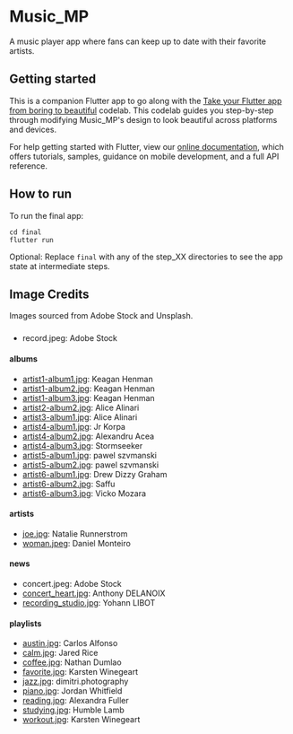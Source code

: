 # Music_MP

A music player app where fans can keep up to date with their favorite artists.

## Getting started

This is a companion Flutter app to go along with the [Take your Flutter
app from boring to beautiful](#) codelab. This codelab guides you
step-by-step through modifying Music_MP's design to look beautiful across
platforms and devices.

For help getting started with Flutter, view our
[online documentation](https://flutter.dev/docs), which offers tutorials,
samples, guidance on mobile development, and a full API reference.

## How to run

To run the final app:

```
cd final
flutter run
```
Optional: Replace `final` with any of the step_XX directories to see the
app state at intermediate steps. 

## Image Credits

Images sourced from Adobe Stock and Unsplash. 

###
- record.jpeg: Adobe Stock

#### albums
- [artist1-album1.jpg](https://unsplash.com/photos/f0WoQluZ8XI): Keagan Henman
- [artist1-album2.jpg](https://unsplash.com/photos/6etHcucBiRg): Keagan Henman
- [artist1-album3.jpg](https://unsplash.com/photos/qS7H4QV18Y4): Keagan Henman
- [artist2-album2.jpg](https://unsplash.com/photos/MS371wlcGPo): Alice Alinari 
- [artist3-album1.jpg](https://unsplash.com/photos/apYiDRNa-pY): Alice Alinari
- [artist4-album1.jpg](https://unsplash.com/photos/ZWDg7v2FPWE): Jr Korpa
- [artist4-album2.jpg](https://unsplash.com/photos/RQgKM1h2agA): Alexandru Acea
- [artist4-album3.jpg](https://unsplash.com/photos/rX12B5uX7QM): Stormseeker
- [artist5-album1.jpg](https://unsplash.com/photos/2FLzsOu-7Do): pawel szvmanski
- [artist5-album2.jpg](https://unsplash.com/photos/Q4LxHmaygHA): pawel szvmanski
- [artist6-album1.jpg](https://unsplash.com/photos/cTKGZJTMJQU): Drew Dizzy Graham
- [artist6-album2.jpg](https://unsplash.com/photos/Qsw_e4EDTF0): Saffu
- [artist6-album3.jpg](https://unsplash.com/photos/m82uh_vamhg): Vicko Mozara

#### artists
- [joe.jpg](https://unsplash.com/photos/k7UKO-tT5QU): Natalie Runnerstrom
- [woman.jpeg](https://unsplash.com/photos/w8wpFqiMpW8): Daniel Monteiro

#### news
- concert.jpeg: Adobe Stock
- [concert_heart.jpg](https://unsplash.com/photos/hzgs56Ze49s): Anthony DELANOIX
- [recording_studio.jpg](https://unsplash.com/photos/CbOGmLA46JI): Yohann LIBOT

#### playlists
- [austin.jpg](https://unsplash.com/photos/AlBgcDfDG_s): Carlos Alfonso
- [calm.jpg](https://unsplash.com/photos/NTyBbu66_SI): Jared Rice
- [coffee.jpg](https://unsplash.com/photos/XOhI_kW_TaM): Nathan Dumlao
- [favorite.jpg](https://unsplash.com/photos/60GsdOMRFGc): Karsten Winegeart
- [jazz.jpg](https://unsplash.com/photos/BY_KyTwTKq4): dimitri.photography
- [piano.jpg](https://unsplash.com/photos/BhfE1IgcsA8): Jordan Whitfield
- [reading.jpg](https://unsplash.com/photos/wkgv7I2VTzM): Alexandra Fuller
- [studying.jpg](https://unsplash.com/photos/-moT-Deiw1M): Humble Lamb
- [workout.jpg](https://unsplash.com/photos/CnEEF5eJemQ): Karsten Winegeart
